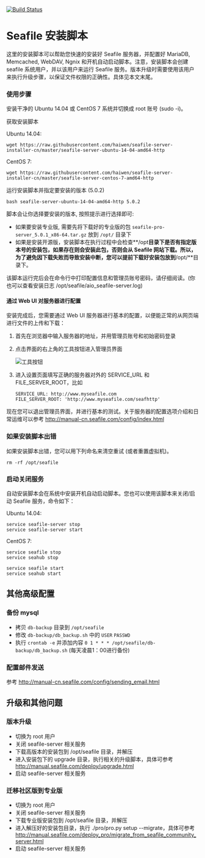 [![Build Status](https://travis-ci.org/haiwen/seafile-server-installer-cn.svg?branch=master)](https://travis-ci.org/haiwen/seafile-server-installer-cn)

# Seafile 安装脚本

这里的安装脚本可以帮助您快速的安装好 Seafile 服务器，并配置好 MariaDB, Memcached, WebDAV, Ngnix 和开机自动启动脚本。注意，安装脚本会创建 seafile 系统用户，并以该用户来运行 Seafile 服务。版本升级时需要使用该用户来执行升级步骤，以保证文件权限的正确性。具体见本文末尾。


### 使用步骤

安装干净的 Ubuntu 14.04 或 CentOS 7 系统并切换成 root 账号 (sudo -i)。

获取安装脚本

Ubuntu 14.04:
```
wget https://raw.githubusercontent.com/haiwen/seafile-server-installer-cn/master/seafile-server-ubuntu-14-04-amd64-http
```

CentOS 7:
```
wget https://raw.githubusercontent.com/haiwen/seafile-server-installer-cn/master/seafile-server-centos-7-amd64-http
```

运行安装脚本并指定要安装的版本 (5.0.2)

```
bash seafile-server-ubuntu-14-04-amd64-http 5.0.2
```

脚本会让你选择要安装的版本, 按照提示进行选择即可:

* 如果要安装专业版, 需要先将下载好的专业版的包 `seafile-pro-server_5.0.1_x86-64.tar.gz` 放到 `/opt/` 目录下
* 如果是安装开源版，安装脚本在执行过程中会检查**/opt**目录下是否有指定版本号的安装包，如果存在则会安装此包，否则会从 Seafile 网站下载。所以，为了避免因下载失败而导致安装中断，您可以提前下载好安装包放到**/opt/**目录下。

该脚本运行完后会在命令行中打印配置信息和管理员账号密码，请仔细阅读。(你也可以查看安装日志 /opt/seafile/aio_seafile-server.log)

#### 通过 Web UI 对服务器进行配置

安装完成后，您需要通过 Web UI 服务器进行基本的配置，以便能正常的从网页端进行文件的上传和下载：

1. 首先在浏览器中输入服务器的地址，并用管理员账号和初始密码登录
2. 点击界面的右上角的工具按钮进入管理员界面
 
    ![工具按钮](http://manual-cn.seafile.com/images/tools-button.png)

3. 进入设置页面填写正确的服务器对外的 SERVICE_URL 和 FILE_SERVER_ROOT，比如

    ```
    SERVICE_URL: http://www.myseafile.com
    FILE_SERVER_ROOT: 'http://www.myseafile.com/seafhttp'
    ```
    
现在您可以退出管理员界面，并进行基本的测试。关于服务器的配置选项介绍和日常运维可以参考 http://manual-cn.seafile.com/config/index.html

### 如果安装脚本出错

如果安装脚本出错，您可以用下列命名来清空重试 (或者重置虚拟机)。

```
rm -rf /opt/seafile
```

### 启动关闭服务

自动安装脚本会在系统中安装开机自动启动脚本。您也可以使用该脚本来关闭/启动 Seafile 服务，命令如下：

Ubuntu 14.04:
```
service seafile-server stop
service seafile-server start
```

CentOS 7:
```
service seafile stop
service seahub stop

service seafile start
service seahub start
```

## 其他高级配置

### 备份 mysql

* 拷贝 `db-backup` 目录到 `/opt/seafile`
* 修改 `db-backup/db_backup.sh` 中的 `USER` `PASSWD`
* 执行 `crontab -e` 并添加内容 `0 1 * * * /opt/seafile/db-backup/db_backup.sh` (每天凌晨1：00进行备份)

### 配置邮件发送

参考 http://manual-cn.seafile.com/config/sending_email.html

## 升级和其他问题

### 版本升级

* 切换为 root 用户
* 关闭 seafile-server 相关服务
* 下载高版本的安装包到 /opt/seafile 目录，并解压
* 进入安装包下的 upgrade 目录，执行相关的升级脚本，具体可参考 http://manual.seafile.com/deploy/upgrade.html
* 启动 seafile-server 相关服务

### 迁移社区版到专业版

* 切换为 root 用户
* 关闭 seafile-server 相关服务
* 下载专业版安装包到 /opt/seafile 目录，并解压
* 进入解压好的安装包目录，执行 ./pro/pro.py setup --migrate，具体可参考 http://manual.seafile.com/deploy_pro/migrate_from_seafile_community_server.html
* 启动 seafile-server 相关服务
